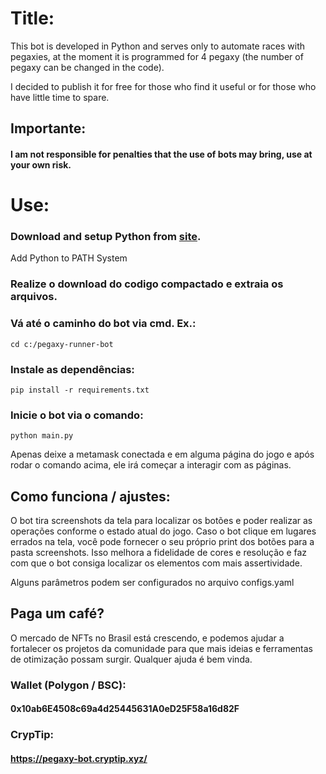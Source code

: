 # Title:

This bot is developed in Python and serves only to automate races with pegaxies, at the moment it is programmed for 4 pegaxy (the number of pegaxy can be changed in the code).

I decided to publish it for free for those who find it useful or for those who have little time to spare.

## Importante:

#### I am not responsible for penalties that the use of bots may bring, use at your own risk.

# Use:

### Download and setup Python from [site](https://www.python.org/downloads/).

Add Python to PATH System

### Realize o download do codigo compactado e extraia os arquivos.

### Vá até o caminho do bot via cmd. Ex.:

```
cd c:/pegaxy-runner-bot
```

### Instale as dependências:

```
pip install -r requirements.txt
```

### Inicie o bot via o comando:

```
python main.py
```

Apenas deixe a metamask conectada e em alguma página do jogo e após rodar o comando acima, ele irá começar a interagir com as páginas.

## Como funciona / ajustes:

O bot tira screenshots da tela para localizar os botões e poder realizar as operações conforme o estado atual do jogo.
Caso o bot clique em lugares errados na tela, você pode fornecer o seu próprio print dos botões para a pasta screenshots.
Isso melhora a fidelidade de cores e resolução e faz com que o bot consiga localizar os elementos com mais assertividade.

Alguns parâmetros podem ser configurados no arquivo configs.yaml

## Paga um café?

O mercado de NFTs no Brasil está crescendo, e podemos ajudar a fortalecer os projetos da comunidade para que mais ideias e ferramentas de otimização possam surgir.
Qualquer ajuda é bem vinda.

### Wallet (Polygon / BSC):

#### 0x10ab6E4508c69a4d25445631A0eD25F58a16d82F

### CrypTip:

#### https://pegaxy-bot.cryptip.xyz/
